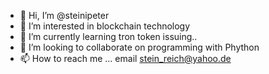 - 👋 Hi, I’m @steinipeter
- 👀 I’m interested in blockchain technology
- 🌱 I’m currently learning tron token issuing..
- 💞️ I’m looking to collaborate on programming with  Phython 
- 📫 How to reach me ... email stein_reich@yahoo.de

<!---
steinipeter/steinipeter is a ✨ special ✨ repository because its `README.md` (this file) appears on your GitHub profile.
You can click the Preview link to take a look at your changes.
--->
